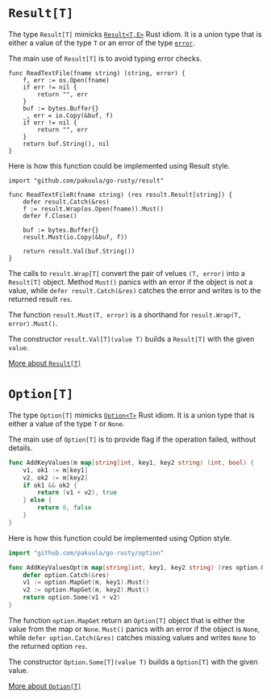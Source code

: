 <!-- vscode-markdown-toc -->

<!-- vscode-markdown-toc-config
	numbering=true
	autoSave=true
	/vscode-markdown-toc-config -->
<!-- /vscode-markdown-toc --><!-- vscode-markdown-toc -->

# `Result[T]`

The type `Result[T]` mimicks [`Result<T,E>`](https://doc.rust-lang.org/std/result/) Rust idiom. It is a union type that is either a value of the type `T` or an error of the type [`error`](https://go.dev/ref/spec#Errors).

The main use of `Result[T]` is to avoid typing error checks. 
```
func ReadTextFile(fname string) (string, error) {
    f, err := os.Open(fname)
    if err != nil {
        return "", err
    }
    buf := bytes.Buffer{}
    _, err = io.Copy(&buf, f)
    if err != nil {
        return "", err
    }
    return buf.String(), nil
}
```

Here is how this function could be implemented using Result style.
```
import "github.com/pakuula/go-rusty/result"

func ReadTextFileR(fname string) (res result.Result[string]) {
	defer result.Catch(&res)
	f := result.Wrap(os.Open(fname)).Must()
	defer f.Close()

	buf := bytes.Buffer{}
	result.Must(io.Copy(&buf, f))

	return result.Val(buf.String())
}
```

The calls to `result.Wrap[T]` convert the pair of velues `(T, error)` into a `Result[T]` object. Method 
`Must()` panics with an error if the object is not a value, while `defer result.Catch(&res)` catches the error and writes is to the returned result `res`.

The function `result.Must(T, error)` is a shorthand for `result.Wrap(T, error).Must()`.

The constructor `result.Val[T](value T)` builds a `Result[T]` with the given `value`.

[More about `Result[T]`](./result/README.md)


# `Option[T]`

The type `Option[T]` mimicks [`Option<T>`](https://doc.rust-lang.org/std/option/) Rust idiom. It is a union type that is either a value of the type `T` or `None`.

The main use of `Option[T]` is to provide flag if the operation failed, without details.
```go
func AddKeyValues(m map[string]int, key1, key2 string) (int, bool) {
	v1, ok1 := m[key1]
	v2, ok2 := m[key2]
	if ok1 && ok2 {
		return (v1 + v2), true
	} else {
		return 0, false
	}
}
```

Here is how this function could be implemented using Option style.
```go
import "github.com/pakuula/go-rusty/option"

func AddKeyValuesOpt(m map[string]int, key1, key2 string) (res option.Option[int]) {
	defer option.Catch(&res)
	v1 := option.MapGet(m, key1).Must()
	v2 := option.MapGet(m, key2).Must()
	return option.Some(v1 + v2)
}
```

The function  `option.MapGet` return an `Option[T]` object that is either the value from the map or `None`.
`Must()` panics with an error if the object is `None`, while `defer option.Catch(&res)` catches missing
values and writes `None` to the returned option `res`.

The constructor `Option.Some[T](value T)` builds a `Option[T]` with the given value.

[More about `Option[T]`](./option/README.md)